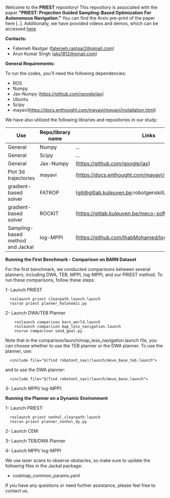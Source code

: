 Welcome to the **PRIEST** repository! This repository is associated with the paper **"PRIEST: Projection Guided Sampling-Based Optimization For Autonomous Navigation."** You can find the Arxiv pre-print of the paper here [..]. Additionally, we have provided videos and demos, which can be accessed [here](https://sites.google.com/view/priest-optimization)

**Contacts:**
- Fatemeh Rastgar (fatemeh.rastgar2@gmail.com)
- Arun Kumar Singh (aks1812@gmail.com)

**General Requirements:**

To run the codes, you'll need the following dependencies:
- ROS
- Numpy
- Jax-Numpy (https://github.com/google/jax)
- Ubuntu
- Scipy
- mayavi(https://docs.enthought.com/mayavi/mayavi/installation.html)

We have also utilized the following libraries and repositories in our study:

| Use| Repo/library name | Links |
| --- | --- |---|
| General | Numpy |...|
| General | Scipy |...|
| General | Jax-Numpy|(https://github.com/google/jax)|
|Plot 3d trajectories|mayavi|(https://docs.enthought.com/mayavi/mayavi/installation.html)|
|gradient-based solver | FATROP |(git@gitlab.kuleuven.be:robotgenskill/fatrop/fatrop.git)| 
|gradient-based solver |ROCKIT |(https://gitlab.kuleuven.be/meco-software/rockit)|
|Sampling-based method and Jackal| log-MPPI |(https://github.com/IhabMohamed/log-MPPI_ros)|

**Running the First Benchmark - Comparison on BARN Dataset**

For the first benchmark, we conducted comparisons between several planners, including DWA, TEB, MPPI, log-MPPI, and our PRIEST method.
To run these comparisons, follow these steps:

1- Launch PRIEST

      roslaunch priest clearpath_launch.launch
      rosrun priest planner_holonomic.py

2- Launch DWA/TEB Planner
  
        roslaunch comparison barn_world.launch
        roslaunch comparison map_less_navigation.launch
        rosrun comparison send_goal.py

Note that in the comparison/launch/map_less_navigation.launch file, you can choose whether to use the TEB planner or the DWA planner. To use the planner, use:

      <include file="$(find robotont_nav)/launch/move_base_teb.launch">
      
and to use the DWA planner:

      <include file="$(find robotont_nav)/launch/move_base.launch">
      
3- Launch MPPI/ log-MPPI:

      


**Running the Planner on a Dynamic Environment**

1- Launch PRIEST:

      roslaunch priest nonhol_clearpath.launch
      rosrun priest planner_nonhol_dy.py

2- Launch CEM:

3- Launch TEB/DWA Planner

4- Launch MPPI/ log-MPPI




 We use laser scans to observe obstacles, so make sure to update the following files in the Jackal package:

- costmap_common_params.yaml
  
If you have any questions or need further assistance, please feel free to contact us.
      
      

